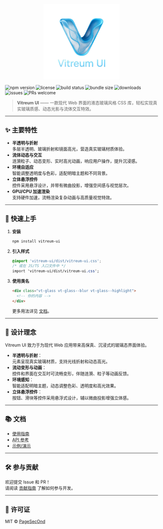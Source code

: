 <p align="center">
  <img src="logo_clear.png" alt="Vitreum UI" width="250" />
</p>

![npm version](https://img.shields.io/npm/v/vitreum-ui.svg)
![license](https://img.shields.io/github/license/PageSecOnd/vitreum-ui.svg)
![build status](https://img.shields.io/github/actions/workflow/status/PageSecOnd/vitreum-ui/ci.yml)
![bundle size](https://img.shields.io/bundlephobia/min/vitreum-ui)
![downloads](https://img.shields.io/npm/dm/vitreum-ui.svg)
![issues](https://img.shields.io/github/issues/PageSecOnd/vitreum-ui)
![PRs welcome](https://img.shields.io/badge/PRs-welcome-brightgreen.svg)

> **Vitreum UI** —— 一款现代 Web 界面的液态玻璃风格 CSS 库，轻松实现真实玻璃质感、动态光影与流体交互特效。

---

## ✨ 主要特性

- **半透明与折射**  
  多层半透明、玻璃折射和镜面高光，营造真实玻璃材质体验。
- **流体动态与交互**  
  涟漪粒子、动态变形、实时高光动画，响应用户操作，提升沉浸感。
- **环境自适应**  
  智能调整透明度与色彩，适配明暗主题和不同背景。
- **立体悬浮控件**  
  控件采用悬浮设计，并带有微曲投影，增强空间感与视觉层次。
- **GPU/CPU 加速渲染**  
  支持硬件加速，流畅渲染复杂动画与高质量视觉特效。

---

## 🚀 快速上手

1. **安装**

   ```bash
   npm install vitreum-ui
   ```

2. **引入样式**

   ```css
   @import 'vitreum-ui/dist/vitreum-ui.css';
   /* 或在 JS/TS 入口文件中 */
   import 'vitreum-ui/dist/vitreum-ui.css';
   ```

3. **使用类名**

   ```html
   <div class="vt-glass vt-glass--blur vt-glass--highlight">
     <!-- 你的内容 -->
   </div>
   ```

   更多用法详见 [文档](#文档)。

---

## 🧩 设计理念

Vitreum UI 致力于为现代 Web 应用带来高保真、沉浸式的玻璃态界面体验。

- **半透明与折射**：  
  元素呈现真实玻璃材质，支持光线折射和动态高光。
- **流动变形与动画**：  
  控件和界面在交互时可流畅变形，伴随涟漪、粒子等动画反馈。
- **环境感知**：  
  智能适配明暗主题，动态调整色彩、透明度和高光效果。
- **立体悬浮控件**：  
  按钮、滑块等控件采用悬浮式设计，辅以微曲投影增强立体感。

---

## 📚 文档

- [使用指南](docs/usage.md)
- [API 参考](docs/api.md)
- [示例/演示](docs/examples.md)

---

## 🛠️ 参与贡献

欢迎提交 Issue 和 PR！  
请阅读 [贡献指南](CONTRIBUTING.md) 了解如何参与开发。

---

## 📄 许可证

MIT © [PageSecOnd](https://github.com/PageSecOnd/vitreum-ui)

